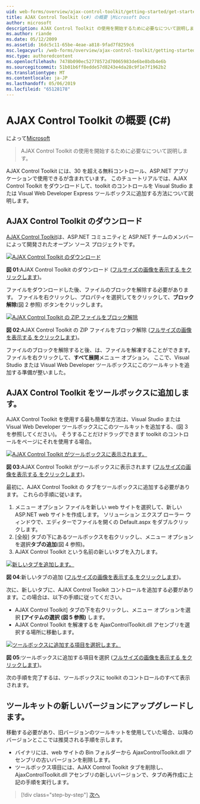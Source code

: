 ```yaml
---
uid: web-forms/overview/ajax-control-toolkit/getting-started/get-started-with-the-ajax-control-toolkit-cs
title: AJAX Control Toolkit (c#) の概要 |Microsoft Docs
author: microsoft
description: AJAX Control Toolkit の使用を開始するために必要なについて説明します。
ms.author: riande
ms.date: 05/12/2009
ms.assetid: 16dc5c11-65be-4eae-a818-9fad7f8259c6
msc.legacyurl: /web-forms/overview/ajax-control-toolkit/getting-started/get-started-with-the-ajax-control-toolkit-cs
msc.type: authoredcontent
ms.openlocfilehash: 7478b090ec52778572d70065983de6be8bdb4e6b
ms.sourcegitcommit: 51b01b6ff8edde57d8243e4da28c9f1e7f1962b2
ms.translationtype: MT
ms.contentlocale: ja-JP
ms.lasthandoff: 05/06/2019
ms.locfileid: "65128178"
---
```

# <a name="get-started-with-the-ajax-control-toolkit-c"></a>AJAX Control Toolkit の概要 (C#)

によって[Microsoft](https://github.com/microsoft)

> AJAX Control Toolkit の使用を開始するために必要なについて説明します。

AJAX Control Toolkit には、30 を超える無料コントロール、ASP.NET アプリケーションで使用できるが含まれています。 このチュートリアルでは、AJAX Control Toolkit をダウンロードして、toolkit のコントロールを Visual Studio または Visual Web Developer Express ツールボックスに追加する方法について説明します。

## <a name="downloading-the-ajax-control-toolkit"></a>AJAX Control Toolkit のダウンロード

[AJAX Control Toolkit](http://devexpress.com/act)は、ASP.NET コミュニティと ASP.NET チームのメンバーによって開発されたオープン ソース プロジェクトです。 

[![AJAX Control Toolkit のダウンロード](get-started-with-the-ajax-control-toolkit-cs/_static/image1.jpg)](get-started-with-the-ajax-control-toolkit-cs/_static/image1.png)

**図 01**:AJAX Control Toolkit のダウンロード ([フルサイズの画像を表示する をクリックします](get-started-with-the-ajax-control-toolkit-cs/_static/image2.png))。

ファイルをダウンロードした後、ファイルのブロックを解除する必要があります。 ファイルを右クリックし、プロパティを選択してをクリックして、**ブロック解除**(図 2 参照) ボタンをクリックします。

[![AJAX Control Toolkit の ZIP ファイルをブロック解除](get-started-with-the-ajax-control-toolkit-cs/_static/image2.jpg)](get-started-with-the-ajax-control-toolkit-cs/_static/image3.png)

**図 02**:AJAX Control Toolkit の ZIP ファイルをブロック解除 ([フルサイズの画像を表示する をクリックします](get-started-with-the-ajax-control-toolkit-cs/_static/image4.png))。

ファイルのブロックを解除すると後、は、ファイルを解凍することができます。ファイルを右クリックして、**すべて展開**メニュー オプション。 ここで、Visual Studio または Visual Web Developer ツールボックスにこのツールキットを追加する準備が整いました。

## <a name="adding-the-ajax-control-toolkit-to-the-toolbox"></a>AJAX Control Toolkit をツールボックスに追加します。

AJAX Control Toolkit を使用する最も簡単な方法は、Visual Studio または Visual Web Developer ツールボックスにこのツールキットを追加する、(図 3 を参照してください)。 そうすることだけドラッグできます toolkit のコントロールをページにそれを使用する場合。

[![AJAX Control Toolkit がツールボックスに表示されます。](get-started-with-the-ajax-control-toolkit-cs/_static/image3.jpg)](get-started-with-the-ajax-control-toolkit-cs/_static/image5.png)

**図 03**:AJAX Control Toolkit がツールボックスに表示されます ([フルサイズの画像を表示する をクリックします](get-started-with-the-ajax-control-toolkit-cs/_static/image6.png))。

最初に、AJAX Control Toolkit の タブをツールボックスに追加する必要があります。 これらの手順に従います。

1. メニュー オプション ファイルを新しい web サイトを選択して、新しい ASP.NET web サイトを作成します。 ソリューション エクスプ ローラー ウィンドウで、エディターでファイルを開くの Default.aspx をダブルクリックします。
2. [全般] タブの下にあるツールボックスを右クリックし、メニュー オプションを選択**タブの追加**(図 4 参照)。
3. AJAX Control Toolkit という名前の新しいタブを入力します。

[![新しいタブを追加します。](get-started-with-the-ajax-control-toolkit-cs/_static/image4.jpg)](get-started-with-the-ajax-control-toolkit-cs/_static/image7.png)

**図 04**:新しいタブの追加 ([フルサイズの画像を表示する をクリックします](get-started-with-the-ajax-control-toolkit-cs/_static/image8.png))。

次に、新しいタブに、AJAX Control Toolkit コントロールを追加する必要があります。この場合は、以下の手順に従ってください。

- AJAX Control Toolkit] タブの下を右クリックし、メニュー オプションを選択 **[アイテムの選択 (図 5 参照)** します。
- AJAX Control Toolkit を解凍するを AjaxControlToolkit.dll アセンブリを選択する場所に移動します。

[![ツールボックスに追加する項目を選択します。](get-started-with-the-ajax-control-toolkit-cs/_static/image5.jpg)](get-started-with-the-ajax-control-toolkit-cs/_static/image9.png)

**図 05**:ツールボックスに追加する項目を選択 ([フルサイズの画像を表示する をクリックします](get-started-with-the-ajax-control-toolkit-cs/_static/image10.png))。

次の手順を完了するは、ツールボックスに toolkit のコントロールのすべて表示されます。

## <a name="upgrading-to-a-new-version-of-the-toolkit"></a>ツールキットの新しいバージョンにアップグレードします。

移動する必要があり、旧バージョンのツールキットを使用していた場合、以降のバージョンとここでは推奨される手順を示します。

- バイナリには、web サイトの Bin フォルダーから AjaxControlToolkit.dll アセンブリの古いバージョンを削除します。
- ツールボックス項目には、AJAX Control Toolkit タブを削除し、AjaxControlToolkit.dll アセンブリの新しいバージョンで、タブの再作成に上記の手順を実行します。

> [!div class="step-by-step"]
> [次へ](using-ajax-control-toolkit-controls-and-control-extenders-cs.md)

